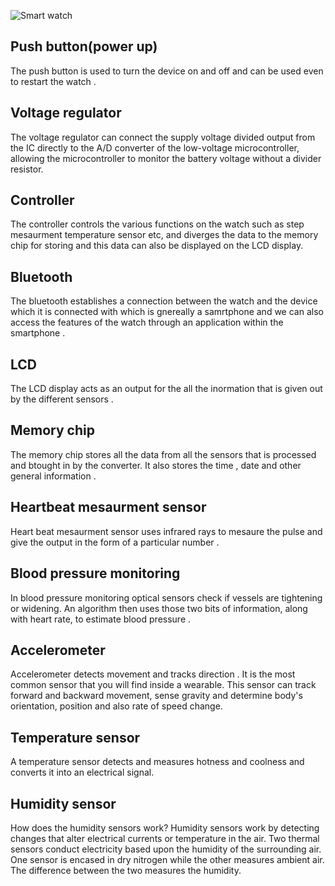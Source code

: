 ![Smart watch](https://user-images.githubusercontent.com/98769359/154833030-d8d4f189-ec24-4c48-a63c-608147739f96.png)

## Push button(power up)
The push button is used  to turn the device on and off and can be used even to restart the watch .

## Voltage regulator
The voltage regulator can connect the supply voltage divided output from the IC directly to the A/D converter of the low-voltage microcontroller, allowing the microcontroller to monitor the battery voltage without a divider resistor.

## Controller
The controller controls the various functions on the watch such as step mesaurment temperature sensor etc, and diverges the data to the memory chip for storing and this data can also be displayed on the LCD display.

## Bluetooth
The bluetooth establishes a connection between the watch and the device which it is connected with which is gnereally a samrtphone and we can also access the features of the watch through an application within the smartphone .

## LCD
The LCD display acts as an output for the all the inormation that is given out by the different sensors . 

## Memory chip
The memory chip stores all the data from all the sensors that is processed and btought in by the converter.
It also stores the time , date and other general information .

## Heartbeat mesaurment sensor
Heart beat mesaurment sensor uses infrared rays to mesaure the pulse and give the output in the form of a particular number .

## Blood pressure monitoring 
In blood pressure monitoring optical sensors  check if vessels are tightening or widening. An algorithm then uses those two bits of information, along with heart rate, to estimate blood pressure .

## Accelerometer 
Accelerometer detects movement and tracks direction . It is the most common sensor that you will find inside a wearable. This sensor can track forward and backward movement, sense gravity and determine body's orientation, position and also rate of speed change.

## Temperature sensor
A temperature sensor  detects and measures hotness and coolness and converts it into an electrical signal.

## Humidity sensor
How does the humidity sensors work?
Humidity sensors work by detecting changes that alter electrical currents or temperature in the air.  Two thermal sensors conduct electricity based upon the humidity of the surrounding air. One sensor is encased in dry nitrogen while the other measures ambient air. The difference between the two measures the humidity.





